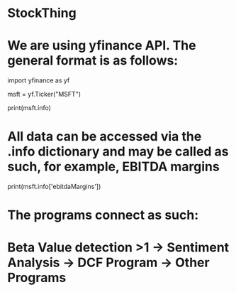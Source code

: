 # StockThing

# We are using yfinance API. The general format is as follows:

import yfinance as yf

msft = yf.Ticker("MSFT")

print(msft.info)

# All data can be accessed via the .info dictionary and may be called as such, for example, EBITDA margins

print(msft.info['ebitdaMargins'])

# The programs connect as such:
# Beta Value detection >1 -> Sentiment Analysis -> DCF Program -> Other Programs
